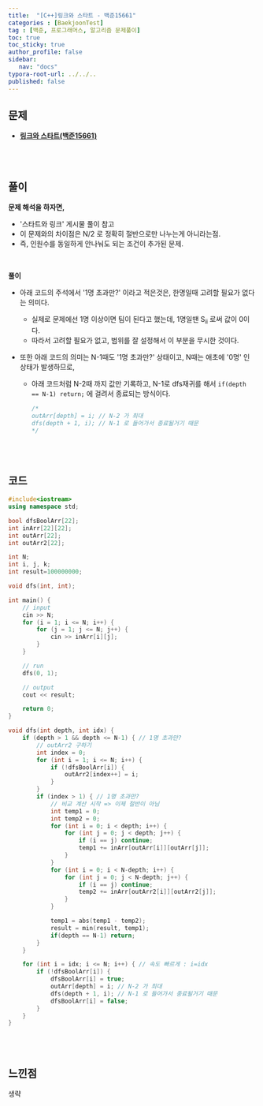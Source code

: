 ```yaml
---
title:  "[C++]링크와 스타트 - 백준15661"
categories : [BaekjoonTest]
tag : [백준, 프로그래머스, 알고리즘 문제풀이]
toc: true
toc_sticky: true
author_profile: false
sidebar:
   nav: "docs"
typora-root-url: ../../..
published: false
---
```




## 문제

* **[링크와 스타트(백준15661)](https://www.acmicpc.net/problem/15661)**

<br><br>

## 풀이

**문제 해석을 하자면,**

* '스타트와 링크' 게시물 풀이 참고
* 이 문제와의 차이점은 N/2 로 정확히 절반으로만 나누는게 아니라는점.
* 즉, 인원수를 동일하게 안나눠도 되는 조건이 추가된 문제.

<br>

**풀이**

* 아래 코드의 주석에서 '1명 초과만?' 이라고 적은것은, 한명일때 고려할 필요가 없다는 의미다.

  * 실제로 문제에선 1명 이상이면 팀이 된다고 했는데, 1명일땐 S<sub>ii</sub> 로써 값이 0이다.
  * 따라서 고려할 필요가 없고, 범위를 잘 설정해서 이 부분을 무시한 것이다.

* 또한 아래 코드의 의미는 N-1때도 '1명 초과만?' 상태이고, N때는 애초에 '0명' 인 상태가 발생하므로,

  * 아래 코드처럼 N-2때 까지 값만 기록하고, N-1로 dfs재귀를 해서 `if(depth == N-1) return;` 에 걸려서 종료되는 방식이다.

    ```c++
    /*
    outArr[depth] = i; // N-2 가 최대
    dfs(depth + 1, i); // N-1 로 들어가서 종료될거기 때문
    */
    ```


<br><br>

## 코드

```c++
#include<iostream>
using namespace std;

bool dfsBoolArr[22];
int inArr[22][22];
int outArr[22];
int outArr2[22];

int N;
int i, j, k;
int result=100000000;

void dfs(int, int);

int main() {
	// input
	cin >> N;
	for (i = 1; i <= N; i++) {
		for (j = 1; j <= N; j++) {
			cin >> inArr[i][j];
		}
	}

	// run
	dfs(0, 1);

	// output
	cout << result;

	return 0;
}

void dfs(int depth, int idx) {
	if (depth > 1 && depth <= N-1) { // 1명 초과만?
		// outArr2 구하기
		int index = 0;
		for (int i = 1; i <= N; i++) {
			if (!dfsBoolArr[i]) {
				outArr2[index++] = i;
			}
		}
		if (index > 1) { // 1명 초과만?
			// 비교 계산 시작 => 이제 절반이 아님
			int temp1 = 0;
			int temp2 = 0;
			for (int i = 0; i < depth; i++) {
				for (int j = 0; j < depth; j++) {
					if (i == j) continue;
					temp1 += inArr[outArr[i]][outArr[j]];
				}
			}
			for (int i = 0; i < N-depth; i++) {
				for (int j = 0; j < N-depth; j++) {
					if (i == j) continue;
					temp2 += inArr[outArr2[i]][outArr2[j]];
				}
			}

			temp1 = abs(temp1 - temp2);
			result = min(result, temp1);
			if(depth == N-1) return;
		}
	}

	for (int i = idx; i <= N; i++) { // 속도 빠르게 : i=idx
		if (!dfsBoolArr[i]) {
			dfsBoolArr[i] = true;
			outArr[depth] = i; // N-2 가 최대
			dfs(depth + 1, i); // N-1 로 들어가서 종료될거기 때문
			dfsBoolArr[i] = false;
		}
	}
}
```

<br><br>

## 느낀점

생략
